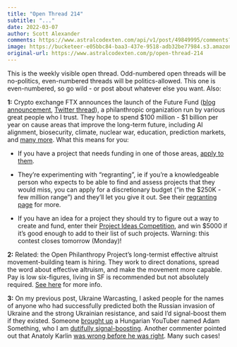 ```yaml
---
title: "Open Thread 214"
subtitle: "..."
date: 2022-03-07
author: Scott Alexander
comments: https://www.astralcodexten.com/api/v1/post/49849995/comments?&all_comments=true
image: https://bucketeer-e05bbc84-baa3-437e-9518-adb32be77984.s3.amazonaws.com/public/images/f7fbbcb1-7dbf-487b-a061-088a179e00de_2170x1500.jpeg
original-url: https://www.astralcodexten.com/p/open-thread-214
---
```

This is the weekly visible open thread. Odd-numbered open threads will be no-politics, even-numbered threads will be politics-allowed. This one is even-numbered, so go wild - or post about whatever else you want. Also:

**1:** Crypto exchange FTX announces the launch of the Future Fund ([blog announcement](https://ftxfuturefund.org/announcing-the-future-fund/), [Twitter thread](https://twitter.com/ftxfuturefund/status/1498350483206860801?s=20&t=KT_U0F4uwf5s2zD3eM2ogQ)), a philanthropic organization run by various great people who I trust. They hope to spend $100 million - $1 billion per year on cause areas that improve the long-term future, including AI alignment, biosecurity, climate, nuclear war, education, prediction markets, and [many more](https://ftxfuturefund.org/projects/). What this means for you:

  * If you have a project that needs funding in one of those areas, [apply to them](https://ftxfuturefund.org/apply/).

  * They’re experimenting with “regranting”, ie if you’re a knowledgeable person who expects to be able to find and assess projects that they would miss, you can apply for a discretionary budget (“in the $250K - few million range”) and they’ll let you give it out. See their [regranting page](https://ftxfuturefund.org/announcing-our-regranting-program/) for more.

  * If you have an idea for a project they should try to figure out a way to create and fund, enter their [Project Ideas Competition](https://ftxfuturefund.org/our-project-ideas-competition/), and win $5000 if it’s good enough to add to their list of such projects. Warning: this contest closes tomorrow (Monday)!




**2:** Related: the Open Philanthropy Project’s long-termist effective altruist movement-building team is hiring. They work to direct donations, spread the word about effective altruism, and make the movement more capable. Pay is low six-figures, living in SF is recommended but not absolutely required. [See here](https://forum.effectivealtruism.org/posts/uM6KFEpGuFivsJJHM/open-phil-s-longtermist-ea-movement-building-team-is-hiring) for more info.

**3:** On my previous post, Ukraine Warcasting, I asked people for the names of anyone who had successfully predicted both the Russian invasion of Ukraine and the strong Ukrainian resistance, and said I’d signal-boost them if they existed. Someone [brought up](https://www.reddit.com/r/slatestarcodex/comments/t443t5/ukraine_warcasting/hywjzpb/) a Hungarian YouTuber named Adam Something, who I am [dutifully signal-boosting](https://www.youtube.com/watch?v=-OO3RiNMDB8&feature=youtu.be). Another commenter pointed out that Anatoly Karlin [was wrong before he was right](https://twitter.com/akarlin0/status/1468659468544139271). Many such cases!
